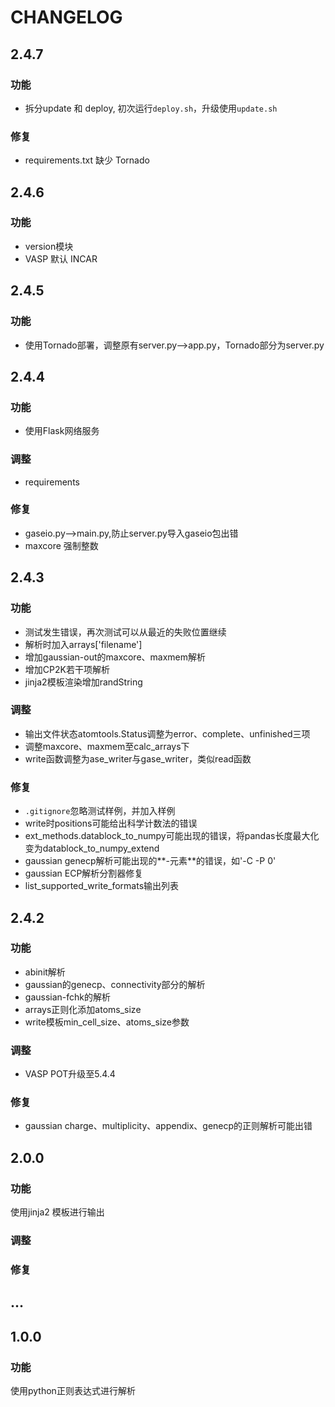 # CHANGELOG



## 2.4.7

### 功能

* 拆分update 和 deploy, 初次运行`deploy.sh`，升级使用`update.sh`

### 修复

* requirements.txt 缺少 Tornado





## 2.4.6

### 功能

* version模块
* VASP 默认 INCAR




## 2.4.5

### 功能

* 使用Tornado部署，调整原有server.py-->app.py，Tornado部分为server.py



## 2.4.4

### 功能

* 使用Flask网络服务

### 调整

* requirements

### 修复

* gaseio.py-->main.py,防止server.py导入gaseio包出错
* maxcore 强制整数





## 2.4.3


### 功能

* 测试发生错误，再次测试可以从最近的失败位置继续
* 解析时加入arrays['filename']
* 增加gaussian-out的maxcore、maxmem解析
* 增加CP2K若干项解析
* jinja2模板渲染增加randString


### 调整

* 输出文件状态atomtools.Status调整为error、complete、unfinished三项
* 调整maxcore、maxmem至calc_arrays下
* write函数调整为ase_writer与gase_writer，类似read函数


### 修复

* `.gitignore`忽略测试样例，并加入样例
* write时positions可能给出科学计数法的错误
* ext_methods.datablock_to_numpy可能出现的错误，将pandas长度最大化变为datablock_to_numpy_extend
* gaussian genecp解析可能出现的**-元素**的错误，如'-C -P 0'
* gaussian ECP解析分割器修复
* list_supported_write_formats输出列表


## 2.4.2

### 功能
* abinit解析
* gaussian的genecp、connectivity部分的解析
* gaussian-fchk的解析
* arrays正则化添加atoms_size
* write模板min_cell_size、atoms_size参数

### 调整

* VASP POT升级至5.4.4


### 修复

* gaussian charge、multiplicity、appendix、genecp的正则解析可能出错




## 2.0.0

### 功能

使用jinja2 模板进行输出


### 调整

### 修复







## ...


## 1.0.0

### 功能

使用python正则表达式进行解析



<!-- 

## 

### 功能

### 调整

### 修复

 -->